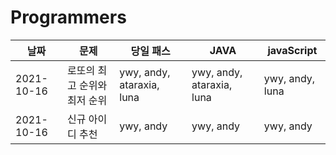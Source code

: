 # Programmers

|날짜|문제|당일 패스|JAVA|javaScript|
|---|---|---|---|---|
|2021-10-16|로또의 최고 순위와 최저 순위|ywy, andy, ataraxia, luna|ywy, andy, ataraxia, luna|ywy, andy, luna|
|2021-10-16|신규 아이디 추천|ywy, andy|ywy, andy|ywy, andy|
